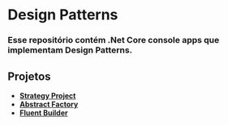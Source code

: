 # Design Patterns

### Esse repositório contém .Net Core console apps que implementam Design Patterns.

## Projetos

- **[Strategy Project](Strategy-Project/README.md)**
- **[Abstract Factory](Abstract-Factory/README.md)**
- **[Fluent Builder](Fluent-Builder/README.md)**
